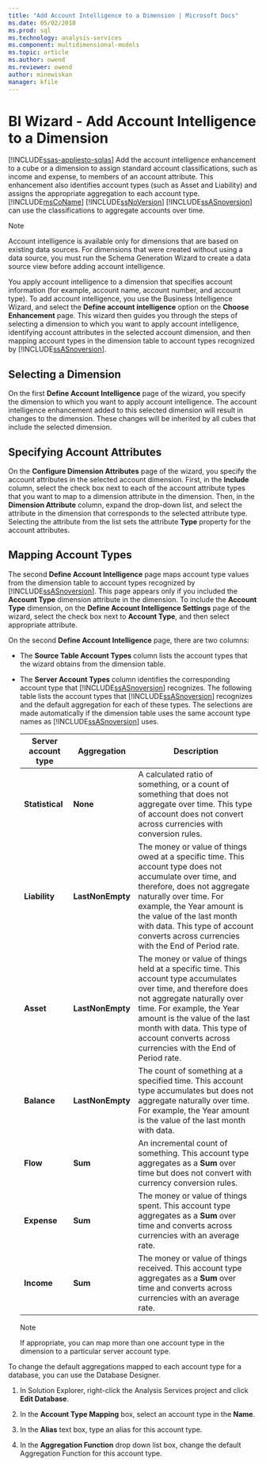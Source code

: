 ```yaml
---
title: "Add Account Intelligence to a Dimension | Microsoft Docs"
ms.date: 05/02/2018
ms.prod: sql
ms.technology: analysis-services
ms.component: multidimensional-models
ms.topic: article
ms.author: owend
ms.reviewer: owend
author: minewiskan
manager: kfile
---
```

# BI Wizard - Add Account Intelligence to a Dimension
[!INCLUDE[ssas-appliesto-sqlas](../../includes/ssas-appliesto-sqlas.md)]
  Add the account intelligence enhancement to a cube or a dimension to assign standard account classifications, such as income and expense, to members of an account attribute. This enhancement also identifies account types (such as Asset and Liability) and assigns the appropriate aggregation to each account type. [!INCLUDE[msCoName](../../includes/msconame-md.md)] [!INCLUDE[ssNoVersion](../../includes/ssnoversion-md.md)] [!INCLUDE[ssASnoversion](../../includes/ssasnoversion-md.md)] can use the classifications to aggregate accounts over time.  
  
> [!NOTE]  
>  Account intelligence is available only for dimensions that are based on existing data sources. For dimensions that were created without using a data source, you must run the Schema Generation Wizard to create a data source view before adding account intelligence.  
  
 You apply account intelligence to a dimension that specifies account information (for example, account name, account number, and account type). To add account intelligence, you use the Business Intelligence Wizard, and select the **Define account intelligence** option on the **Choose Enhancement** page. This wizard then guides you through the steps of selecting a dimension to which you want to apply account intelligence, identifying account attributes in the selected account dimension, and then mapping account types in the dimension table to account types recognized by [!INCLUDE[ssASnoversion](../../includes/ssasnoversion-md.md)].  
  
## Selecting a Dimension  
 On the first **Define Account Intelligence** page of the wizard, you specify the dimension to which you want to apply account intelligence. The account intelligence enhancement added to this selected dimension will result in changes to the dimension. These changes will be inherited by all cubes that include the selected dimension.  
  
## Specifying Account Attributes  
 On the **Configure Dimension Attributes** page of the wizard, you specify the account attributes in the selected account dimension. First, in the **Include** column, select the check box next to each of the account attribute types that you want to map to a dimension attribute in the dimension. Then, in the **Dimension Attribute** column, expand the drop-down list, and select the attribute in the dimension that corresponds to the selected attribute type. Selecting the attribute from the list sets the attribute **Type** property for the account attributes.  
  
## Mapping Account Types  
 The second **Define Account Intelligence** page maps account type values from the dimension table to account types recognized by [!INCLUDE[ssASnoversion](../../includes/ssasnoversion-md.md)]. This page appears only if you included the **Account Type** dimension attribute in the dimension. To include the **Account Type** dimension, on the **Define Account Intelligence Settings** page of the wizard, select the check box next to **Account Type**, and then select appropriate attribute.  
  
 On the second **Define Account Intelligence** page, there are two columns:  
  
-   The **Source Table Account Types** column lists the account types that the wizard obtains from the dimension table.  
  
-   The **Server Account Types** column identifies the corresponding account type that [!INCLUDE[ssASnoversion](../../includes/ssasnoversion-md.md)] recognizes. The following table lists the account types that [!INCLUDE[ssASnoversion](../../includes/ssasnoversion-md.md)] recognizes and the default aggregation for each of these types. The selections are made automatically if the dimension table uses the same account type names as [!INCLUDE[ssASnoversion](../../includes/ssasnoversion-md.md)] uses.  
  
    |Server account type|Aggregation|Description|  
    |-------------------------|-----------------|-----------------|  
    |**Statistical**|**None**|A calculated ratio of something, or a count of something that does not aggregate over time. This type of account does not convert across currencies with conversion rules.|  
    |**Liability**|**LastNonEmpty**|The money or value of things owed at a specific time. This account type does not accumulate over time, and therefore, does not aggregate naturally over time. For example, the Year amount is the value of the last month with data. This type of account converts across currencies with the End of Period rate.|  
    |**Asset**|**LastNonEmpty**|The money or value of things held at a specific time. This account type accumulates over time, and therefore does not aggregate naturally over time. For example, the Year amount is the value of the last month with data. This type of account converts across currencies with the End of Period rate.|  
    |**Balance**|**LastNonEmpty**|The count of something at a specified time. This account type accumulates but does not aggregate naturally over time. For example, the Year amount is the value of the last month with data.|  
    |**Flow**|**Sum**|An incremental count of something. This account type aggregates as a **Sum** over time but does not convert with currency conversion rules.|  
    |**Expense**|**Sum**|The money or value of things spent. This account type aggregates as a **Sum** over time and converts across currencies with an average rate.|  
    |**Income**|**Sum**|The money or value of things received. This account type aggregates as a **Sum** over time and converts across currencies with an average rate.|  
  
    > [!NOTE]  
    >  If appropriate, you can map more than one account type in the dimension to a particular server account type.  
  
 To change the default aggregations mapped to each account type for a database, you can use the Database Designer.  
  
1.  In Solution Explorer, right-click the Analysis Services project and click **Edit Database**.  
  
2.  In the **Account Type Mapping** box, select an account type in the **Name**.  
  
3.  In the **Alias** text box, type an alias for this account type.  
  
4.  In the **Aggregation Function** drop down list box, change the default Aggregation Function for this account type.  
  
  

